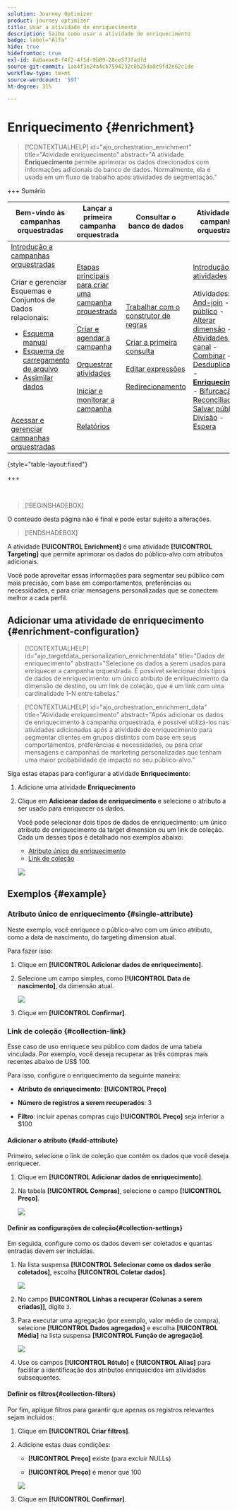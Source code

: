 ```yaml
---
solution: Journey Optimizer
product: journey optimizer
title: Usar a atividade de enriquecimento
description: Saiba como usar a atividade de enriquecimento
badge: label="Alfa"
hide: true
hidefromtoc: true
exl-id: 8a0aeae8-f4f2-4f1d-9b89-28ce573fadfd
source-git-commit: 1aa4f3e24a4cb7594232c0b25da8c9fd2e62c1de
workflow-type: tm+mt
source-wordcount: '597'
ht-degree: 31%

---
```


# Enriquecimento {#enrichment}

>[!CONTEXTUALHELP]
>id="ajo_orchestration_enrichment"
>title="Atividade enriquecimento"
>abstract="A atividade **Enriquecimento** permite aprimorar os dados direcionados com informações adicionais do banco de dados. Normalmente, ela é usada em um fluxo de trabalho após atividades de segmentação."


+++ Sumário

| Bem-vindo às campanhas orquestradas | Lançar a primeira campanha orquestrada | Consultar o banco de dados | Atividades de campanhas orquestradas |
|---|---|---|---|
| [Introdução a campanhas orquestradas](gs-orchestrated-campaigns.md)<br/><br/>Criar e gerenciar Esquemas e Conjuntos de Dados relacionais:</br> <ul><li>[Esquema manual](manual-schema.md)</li><li>[Esquema de carregamento de arquivo](file-upload-schema.md)</li><li>[Assimilar dados](ingest-data.md)</li></ul><br/><br/>[Acessar e gerenciar campanhas orquestradas](../access-manage-orchestrated-campaigns.md) | [Etapas principais para criar uma campanha orquestrada](../gs-campaign-creation.md)<br/><br/>[Criar e agendar a campanha](../create-orchestrated-campaign.md)<br/><br/>[Orquestrar atividades](../orchestrate-activities.md)<br/><br/>[Iniciar e monitorar a campanha](../start-monitor-campaigns.md)<br/><br/>[Relatórios](../reporting-campaigns.md) | [Trabalhar com o construtor de regras](../orchestrated-rule-builder.md)<br/><br/>[Criar a primeira consulta](../build-query.md)<br/><br/>[Editar expressões](../edit-expressions.md)<br/><br/>[Redirecionamento](../retarget.md) | [Introdução às atividades](about-activities.md)<br/><br/>Atividades:<br/>[And-join](and-join.md) - [Criar público](build-audience.md) - [Alterar dimensão](change-dimension.md) - [Atividades de canal](channels.md) - [Combinar](combine.md) - [Desduplicação](deduplication.md) - <b>[Enriquecimento](enrichment.md)</b> - [Bifurcação](fork.md) - [Reconciliação](reconciliation.md) - [Salvar público](save-audience.md) - [Divisão](split.md) - [Espera](wait.md) |

{style="table-layout:fixed"}

+++

<br/>

>[!BEGINSHADEBOX]

O conteúdo desta página não é final e pode estar sujeito a alterações.

>[!ENDSHADEBOX]

A atividade **[!UICONTROL Enrichment]** é uma atividade **[!UICONTROL Targeting]** que permite aprimorar os dados do público-alvo com atributos adicionais.

Você pode aproveitar essas informações para segmentar seu público com mais precisão, com base em comportamentos, preferências ou necessidades, e para criar mensagens personalizadas que se conectem melhor a cada perfil.

## Adicionar uma atividade de enriquecimento {#enrichment-configuration}

>[!CONTEXTUALHELP]
>id="ajo_targetdata_personalization_enrichmentdata"
>title="Dados de enriquecimento"
>abstract="Selecione os dados a serem usados para enriquecer a campanha orquestrada. É possível selecionar dois tipos de dados de enriquecimento: um único atributo de enriquecimento da dimensão de destino, ou um link de coleção, que é um link com uma cardinalidade 1-N entre tabelas."

>[!CONTEXTUALHELP]
>id="ajo_orchestration_enrichment_data"
>title="Atividade enriquecimento"
>abstract="Após adicionar os dados de enriquecimento à campanha orquestrada, é possível utilizá-los nas atividades adicionadas após a atividade de enriquecimento para segmentar clientes em grupos distintos com base em seus comportamentos, preferências e necessidades, ou para criar mensagens e campanhas de marketing personalizadas que tenham uma maior probabilidade de impacto no seu público-alvo."

Siga estas etapas para configurar a atividade **Enriquecimento**:

1. Adicione uma atividade **Enriquecimento**

1. Clique em **Adicionar dados de enriquecimento** e selecione o atributo a ser usado para enriquecer os dados.

   Você pode selecionar dois tipos de dados de enriquecimento: um único atributo de enriquecimento da target dimension ou um link de coleção. Cada um desses tipos é detalhado nos exemplos abaixo:

   * [Atributo único de enriquecimento](#single-attribute)
   * [Link de coleção](#collection-link)

   ![](../assets/enrichment-1.png)

## Exemplos {#example}

### Atributo único de enriquecimento {#single-attribute}

Neste exemplo, você enriquece o público-alvo com um único atributo, como a data de nascimento, do targeting dimension atual.

Para fazer isso:

1. Clique em **[!UICONTROL Adicionar dados de enriquecimento]**.

1. Selecione um campo simples, como **[!UICONTROL Data de nascimento]**, da dimensão atual.

   ![](../assets/enrichment-2.png)

1. Clique em **[!UICONTROL Confirmar]**.

### Link de coleção {#collection-link}

Esse caso de uso enriquece seu público com dados de uma tabela vinculada. Por exemplo, você deseja recuperar as três compras mais recentes abaixo de US$ 100.

Para isso, configure o enriquecimento da seguinte maneira:

* **Atributo de enriquecimento**: **[!UICONTROL Preço]**

* **Número de registros a serem recuperados**: 3

* **Filtro**: incluir apenas compras cujo **[!UICONTROL Preço]** seja inferior a $100

#### Adicionar o atributo {#add-attribute}

Primeiro, selecione o link de coleção que contém os dados que você deseja enriquecer.

1. Clique em **[!UICONTROL Adicionar dados de enriquecimento]**.

1. Na tabela **[!UICONTROL Compras]**, selecione o campo **[!UICONTROL Preço]**.

   ![](../assets/enrichment-2.png)

#### Definir as configurações de coleção{#collection-settings}

Em seguida, configure como os dados devem ser coletados e quantas entradas devem ser incluídas.

1. Na lista suspensa **[!UICONTROL Selecionar como os dados serão coletados]**, escolha **[!UICONTROL Coletar dados]**.

   ![](../assets/enrichment-4.png)

1. No campo **[!UICONTROL Linhas a recuperar (Colunas a serem criadas)]**, digite `3`.

1. Para executar uma agregação (por exemplo, valor médio de compra), selecione **[!UICONTROL Dados agregados]** e escolha **[!UICONTROL Média]** na lista suspensa **[!UICONTROL Função de agregação]**.

   ![](../assets/enrichment-5.png)

1. Use os campos **[!UICONTROL Rótulo]** e **[!UICONTROL Alias]** para facilitar a identificação dos atributos enriquecidos em atividades subsequentes.

#### Definir os filtros{#collection-filters}

Por fim, aplique filtros para garantir que apenas os registros relevantes sejam incluídos:

1. Clique em **[!UICONTROL Criar filtros]**.

1. Adicione estas duas condições:

   * **[!UICONTROL Preço]** existe (para excluir NULLs)

   * **[!UICONTROL Preço]** é menor que 100

   ![](../assets/enrichment-6.png)

1. Clique em **[!UICONTROL Confirmar]**.


<!--
#### Define the sorting{#collection-sorting}

We now need to apply sorting in order to retrieve the three **latest** purchases.

1. Activate the **Enable sorting** option.
1. Click inside the **Attribute** field.
1. Select the **Order date** field.
1. Click **Confirm**. 
1. Select **Descending** from the **Sort** drop-down.

![](../assets/workflow-enrichment7bis.png)


## Data reconciliation {#reconciliation}

>[!CONTEXTUALHELP]
>id="ajo_orchestration_enrichment_reconciliation"
>title="Reconciliation"
>abstract="The **Enrichment** activity can be used to reconcile data from the Journey Optimizer schema with data from another schema, or with data coming from a temporary schema such as data uploaded using a Load file activity. This type of link defines a reconciliation towards a unique record. Journey Optimizer creates a link to a target table by adding a foreign key in it for storing a reference to the unique record."

The **Enrichment** activity can be used to reconcile data from the the Campaign database schema with data from another schema, or with data coming from a temporary schema such as data uploaded using a Load file activity. This type of link defines a reconciliation towards a unique record. Journey Optimizer creates a link to a target table by adding a foreign key in it for storing a reference to the unique record.

For example, you can use this option to reconcile a profile's country, specified in an uploaded file, with one of the countries available in the dedicated table of the Campaign database. 

Follow the steps to configure an **Enrichment** activity with a reconciliation link: 

1. Click the **Add link** button in the **Reconciliation** section.
1. Identify the data you want to create a reconciliation link with.

    * To create a reconciliation link with data from the Campaign database, select **Database schema** and choose the schema where the target is stored. 
    * To create a reconciliation link with data coming from the input transition, select **Temporary schema** and choose the orchestrated campaign transition where the target data is stored. 

1. The **Label** and **Name** fields are automatically populated based on the selected target schema. You can change their values if necessary.

1. In the **Reconciliation criteria** section, specify how you want to reconcile data from the source and destination tables:

    * **Simple join**: Reconcile a specific field from the source table with another field in the destination table. To do this, click the **Add join** button and specify the **Source** and **Destination** fields to use for the reconciliation.

        >[!NOTE]
        >
        >You can use one or more **Simple join** criteria, in which case they must all be verified so that the data can be linked together.

    * **Advanced join**: Use the query modeler to configure the reconciliation criteria. To do this, click the **Create condition** button then define your reconciliation criteria by building your own rule using AND and OR operations.

The example below shows an orchestrated campaign configured to create a link between Journey Optimizer profiles table and a temporary table generated a **Load file** activity. In this example, the **Enrichment** activity reconciliates both tables using the email address as reconciliation criteria.

![](../assets/enrichment-reconciliation.png)

### Enrichment with linked data {#link-example}

The example below shows an orchestrated campaign configured to create a link between two transitions. The first transitions targets profile data using a **Query** activity, while the second transition includes purchase data stored into a file loaded through a Load file activity.

![](../assets/enrichment-uc-link.png)

* The first **Enrichment** activity links the primary set (data from the **Query** activity) with the schema from the **Load file** activity. This allows us to match each profile targeted by the query with the corresponding purchase data.

    ![](../assets/enrichment-uc-link-purchases.png)

* A second **Enrichment** activity is added in order to enrich data from the orchestrated campaign table with the purchase data coming from the **Load file** activity. This allows us to use those data in further activities, for example, to personalize messages sent to the customers with information on their purchase.

    ![](../assets/enrichment-uc-link-data.png)


## Create links between tables {#create-links}

>[!CONTEXTUALHELP]
>id="ajo_orchestration_enrichment_simplejoin"
>title="Link definition"
>abstract="Create a link between the working table data and Adobe Journey Optimizer. For example, if you load data from a file which contains the account number, country and email of recipients, you have to create a link towards the country table in order to update this information in their profiles."

The **[!UICONTROL Link definition]** section allows you to create a link between the working table data and Adobe Journey Optimizer. For example, if you load data from a file which contains the account number, country and email of recipients, you have to create a link towards the country table in order to update this information in their profiles.

There are several types of links available:

* **[!UICONTROL 1 cardinality simple link]**: Each record from the primary set can be associated with one and only one record from the linked data.
* **[!UICONTROL 0 or 1 cardinality simple link]**: Each record from the primary set can be associated with 0 or 1 record from the linked data, but not more than one.
* **[!UICONTROL N cardinality collection link]**: Each record from the primary set can be associated with 0, 1 or more (N) records from the linked data.

To create a link, follow these steps:

1. In the **[!UICONTROL Link definition]** section, click the **[!UICONTROL Add link]** button.

    ![](../assets/workflow-enrichment-link.png)

1. In the **Relation type** drop-down list, choose the type of link you want to create.

1. Identify the target you want to link the primary set to:

    * To link an existing table in the database, choose **[!UICONTROL Database schema]** and select the desired table from the **[!UICONTROL Target schema]** field.
    * To link with data from the input transition, choose **Temporary schema** and select the transition whose data you want to use.

1. Define the reconciliation criteria to match data from the primary set with the linked schema. There are two types of joins available:

    * **Simple join**: Select a specific attribute to match data from the two schemas. Click **Add join** and select the **Source** and **Destination** attributes to use as reconciliation criteria. 
    * **Advanced join**: Create a join using advanced conditions. Click **Add join** and click the **Create condition** button to open the query modeler.

A workflow example using links is available in the [Examples](#link-example) section.

## Add offers {#add-offers}

>[!CONTEXTUALHELP]
>id="ajo_orchestration_enrichment_offer_proposition"
>title="Offer proposition"
>abstract="The Enrichment activity allows you to add offers for each profile."

The **[!UICONTROL Enrichment]** activity allows you to add offers for each profile.

To do so, follow the steps to configure an **[!UICONTROL Enrichment]** activity with an offer: 

1. In the **[!UICONTROL Enrichment]** activity, at the **[!UICONTROL Offer proposition]** section, click on the **[!UICONTROL Add offer]** button

    ![](../assets/enrichment-addoffer.png)

1. You have two choices for the offer selection :

    * **[!UICONTROL Search for the best offer in category]** : check this option and specify the offer engine call parameters (offer space, category or theme(s), contact date, number of offers to keep). The engine will calculate the best offer(s) to add according to these parameters. We recommend completing either the Category or the Theme field, rather than both at the same time.

        ![](../assets/enrichment-bestoffer.png)

    * **[!UICONTROL A predefined offer]** : check this option and specify an offer space, a specific offer, and a contact date to directly configure the offer that you would like to add, without calling the offer engine.

        ![](../assets/enrichment-predefinedoffer.png)

1. After selecting your offer, click on **[!UICONTROL Confirm]** button.

You can now use the offer in the delivery activity.



### Using the offers from Enrichment activity

Within an orchestrated campaign, if you want to use the offers you get from an enrichment activity in your delivery, follow the steps below:

1. Open the delivery activity and go in the content edition. Click on **[!UICONTROL Offers settings]** button and select in the drop-down list the **[!UICONTROL Offers space]** corresponding to your offer. 
If you want to to view only offers from the enrichment activity, set the number of **[!UICONTROL Propositions]** to 0, and save the modifications.

    ![](../assets/offers-settings.png) 

1. In the Email Designer, when adding a personalization with offers, click on the **[!UICONTROL Propositions]** icon, it will display the offer(s) you get from the **[!UICONTROL Enrichment]** activity. Open the offer you want to choose by clicking on it.

    ![](../assets/offers-propositions.png) 

    Go in **[!UICONTROL Rendering functions]** and choose **[!UICONTROL HTML rendering]** or **[!UICONTROL Text rendering]** according to your needs.

    ![](../assets/offers-rendering.png) 

>[!NOTE]
>
>If you choose to have more than one offer in the **[!UICONTROL Enrichment]** activity at the **[!UICONTROL Number of offers to keep]** option, all the offers are displayed when clicking on the **[!UICONTROL Propositions]** icon.

-->